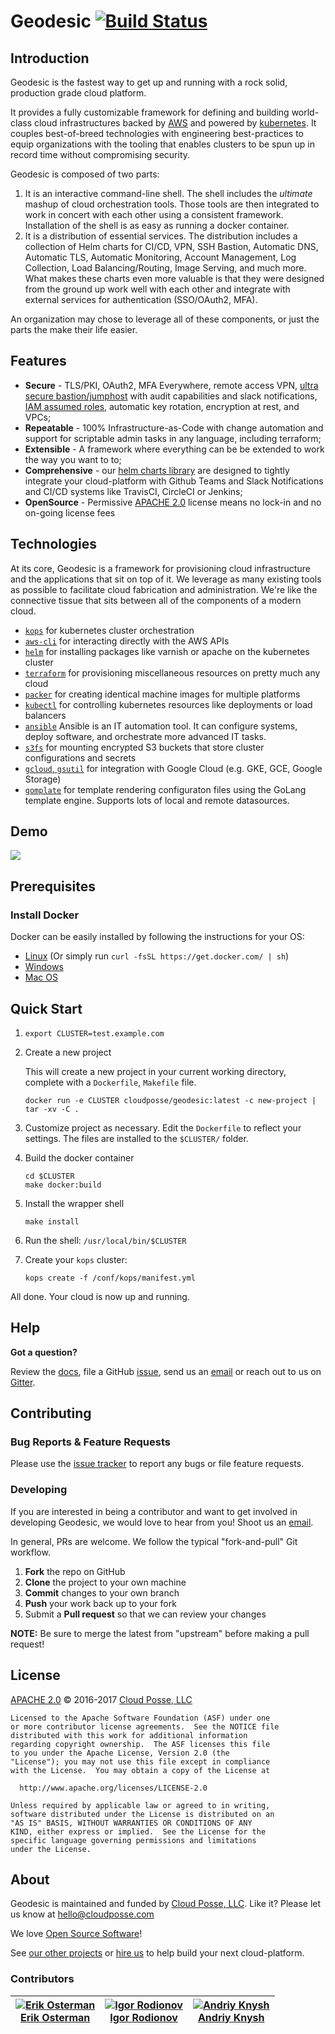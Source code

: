 
# Geodesic [![Build Status](https://travis-ci.org/cloudposse/geodesic.svg?branch=master)](https://travis-ci.org/cloudposse/geodesic)

## Introduction

Geodesic is the fastest way to get up and running with a rock solid, production grade cloud platform.

It provides a fully customizable framework for defining and building world-class cloud infrastructures backed by [AWS](https://aws.amazon.com/) and powered by [kubernetes](https://kubernetes.io/). It couples best-of-breed technologies with engineering best-practices to equip organizations with the tooling that enables clusters to be spun up in record time without compromising security.

Geodesic is composed of two parts:

1. It is an interactive command-line shell. The shell includes the *ultimate* mashup of cloud orchestration tools. Those tools are then integrated to work in concert with each other using a consistent framework. Installation of the shell is as easy as running a docker container.  
2. It is a distribution of essential services. The distribution includes a collection of Helm charts for CI/CD, VPN, SSH Bastion, Automatic DNS, Automatic TLS,  Automatic Monitoring, Account Management, Log Collection, Load Balancing/Routing, Image Serving, and much more. What makes these charts even more valuable is that they were designed from the ground up work well with each other and integrate with external services for authentication (SSO/OAuth2, MFA).

An organization may chose to leverage all of these components, or just the parts the make their life easier.

## Features
* **Secure** - TLS/PKI, OAuth2, MFA Everywhere, remote access VPN, [ultra secure bastion/jumphost](https://github.com/cloudposse/bastion) with audit capabilities and slack notifications, [IAM assumed roles](https://github.com/cloudposse/aws-assume-role/), automatic key rotation, encryption at rest, and VPCs;
* **Repeatable** - 100% Infrastructure-as-Code with change automation and support for scriptable admin tasks in any language, including terraform;
* **Extensible** - A framework where everything can be be extended to work the way you want to to;
* **Comprehensive** - our [helm charts library](https://github.com/cloudposse/charts) are designed to tightly integrate your cloud-platform with Github Teams and Slack Notifications and CI/CD systems like TravisCI, CircleCI or Jenkins;
* **OpenSource** - Permissive [APACHE 2.0](LICENSE) license means no lock-in and no on-going license fees


## Technologies

At its core, Geodesic is a framework for provisioning cloud infrastructure and the applications that sit on top of it. We leverage as many existing tools as possible to facilitate cloud fabrication and administration. We're like the connective tissue that sits between all of the components of a modern cloud.

* [`kops`](https://github.com/kubernetes/kops/) for kubernetes cluster orchestration
* [`aws-cli`](https://github.com/aws/aws-cli/) for interacting directly with the AWS APIs
* [`helm`](https://github.com/kubernetes/helm/) for installing packages like varnish or apache on the kubernetes cluster
* [`terraform`](https://github.com/hashicorp/terraform/) for provisioning miscellaneous resources on pretty much any cloud
* [`packer`](https://github.com/hashicorp/packer/) for creating identical machine images for multiple platforms
* [`kubectl`](https://kubernetes.io/docs/user-guide/kubectl-overview/) for controlling kubernetes resources like deployments or load balancers
* [`ansible`](http://docs.ansible.com/ansible/latest/index.html) Ansible is an IT automation tool. It can configure systems, deploy software, and orchestrate more advanced IT tasks.
* [`s3fs`](https://github.com/s3fs-fuse/s3fs-fuse) for mounting encrypted S3 buckets that store cluster configurations and secrets
* [`gcloud`, `gsutil`](https://cloud.google.com/sdk/) for integration with Google Cloud (e.g. GKE, GCE, Google Storage)
* [`gomplate`](https://github.com/hairyhenderson/gomplate/) for template rendering configuraton files using the GoLang template engine. Supports lots of local and remote datasources.

## Demo

![](https://media.giphy.com/media/26FmS6BRnPVPo2FDq/source.gif)

## Prerequisites

### Install Docker

Docker can be easily installed by following the instructions for your OS:

* [Linux](https://docs.docker.com/linux/step_one/) (Or simply run  `curl -fsSL https://get.docker.com/ | sh`)
* [Windows](https://docs.docker.com/windows/step_one/)
* [Mac OS](https://docs.docker.com/mac/step_one/)

## Quick Start

1. `export CLUSTER=test.example.com`

2. Create a new project

   This will create a new project in your current working directory, complete with a `Dockerfile`, `Makefile` file.

   ```
   docker run -e CLUSTER cloudposse/geodesic:latest -c new-project | tar -xv -C .
   ```

2. Customize project as necessary. Edit the `Dockerfile` to reflect your settings. The files are installed to the `$CLUSTER/` folder.

3. Build the docker container
   ```
   cd $CLUSTER
   make docker:build
   ```    
4. Install the wrapper shell
   ```
   make install
   ```

5. Run the shell: `/usr/local/bin/$CLUSTER`

6. Create your `kops` cluster:
   ```
   kops create -f /conf/kops/manifest.yml
   ```  

All done. Your cloud is now up and running.

## Help

**Got a question?**

Review the [docs](docs/), file a GitHub [issue](https://github.com/cloudposse/geodesic/issues), send us an [email](mailto:hello@cloudposse.com) or reach out to us on [Gitter](https://gitter.im/cloudposse/).


## Contributing

### Bug Reports & Feature Requests

Please use the [issue tracker](https://github.com/cloudposse/bastion/issues) to report any bugs or file feature requests.

### Developing

If you are interested in being a contributor and want to get involved in developing Geodesic, we would love to hear from you! Shoot us an [email](mailto:hello@cloudposse.com).

In general, PRs are welcome. We follow the typical "fork-and-pull" Git workflow.

 1. **Fork** the repo on GitHub
 2. **Clone** the project to your own machine
 3. **Commit** changes to your own branch
 4. **Push** your work back up to your fork
 5. Submit a **Pull request** so that we can review your changes

**NOTE:** Be sure to merge the latest from "upstream" before making a pull request!

## License

[APACHE 2.0](LICENSE) © 2016-2017 [Cloud Posse, LLC](https://cloudposse.com)

    Licensed to the Apache Software Foundation (ASF) under one
    or more contributor license agreements.  See the NOTICE file
    distributed with this work for additional information
    regarding copyright ownership.  The ASF licenses this file
    to you under the Apache License, Version 2.0 (the
    "License"); you may not use this file except in compliance
    with the License.  You may obtain a copy of the License at

      http://www.apache.org/licenses/LICENSE-2.0

    Unless required by applicable law or agreed to in writing,
    software distributed under the License is distributed on an
    "AS IS" BASIS, WITHOUT WARRANTIES OR CONDITIONS OF ANY
    KIND, either express or implied.  See the License for the
    specific language governing permissions and limitations
    under the License.

## About

Geodesic is maintained and funded by [Cloud Posse, LLC][website]. Like it? Please let us know at <hello@cloudposse.com>

We love [Open Source Software](https://github.com/cloudposse/)!

See [our other projects][community]
or [hire us][hire] to help build your next cloud-platform.

  [website]: http://cloudposse.com/
  [community]: https://github.com/cloudposse/
  [hire]: http://cloudposse.com/contact/

### Contributors


| [![Erik Osterman][erik_img]][erik_web]<br/>[Erik Osterman][erik_web] | [![Igor Rodionov][igor_img]][igor_web]<br/>[Igor Rodionov][igor_web] | [![Andriy Knysh][andriy_img]][andriy_web]<br/>[Andriy Knysh][andriy_web] |
|-------------------------------------------------------|------------------------------------------------------------------|------------------------------------------------------------------|

  [erik_img]: http://s.gravatar.com/avatar/88c480d4f73b813904e00a5695a454cb?s=144
  [erik_web]: https://github.com/osterman/
  [igor_img]: http://s.gravatar.com/avatar/bc70834d32ed4517568a1feb0b9be7e2?s=144
  [igor_web]: https://github.com/goruha/
  [andriy_img]: https://avatars0.githubusercontent.com/u/7356997?v=4&u=ed9ce1c9151d552d985bdf5546772e14ef7ab617&s=144
  [andriy_web]: https://github.com/aknysh/
